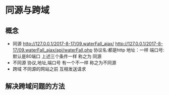 # 同源与跨域

## 概念

 - 同源
        http://127.0.0.1/2017-8-17/09.waterFall_ajax/
        http://127.0.0.1/2017-8-17/09.waterFall_ajax/api/waterFall.php
        协议名:都是http
        地址：一样
        端口号:默认是80端口
         上述三个条件一样 称之为 同源
- 不同源
        协议,地址,端口号 有一个不一样 称之为不同源
- 跨域
        不同源的网站之前 互相发送请求
        
## 解决跨域问题的方法

